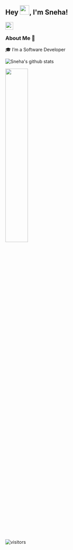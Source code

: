 ## Hey <img src="https://github.com/TheDudeThatCode/TheDudeThatCode/blob/master/Assets/Hi.gif" width="29px">, I'm Sneha!



<a href="https://www.linkedin.com/in/sneha-yadav1/">
  <img align="left" width="24px" src="https://cdn.jsdelivr.net/npm/simple-icons@v3/icons/linkedin.svg"  />
</a>
<!--<a href="https://twitter.com/">
  <img align="left" width="26px" src="https://cdn.jsdelivr.net/npm/simple-icons@v3/icons/twitter.svg" />
</a>-->
<br />

### About Me 🚀
🎓 I’m a Software Developer

![Sneha's github stats](https://github-readme-stats.vercel.app/api?username=SnehaYadav1&show_icons=true&hide_border=true)

<img width="37.2%" src="https://github-readme-stats.vercel.app/api/top-langs/?username=SnehaYadav1&line_height=52">



![visitors](https://visitor-badge.laobi.icu/badge?page_id=SnehaYadav1.SnehaYadav1)
